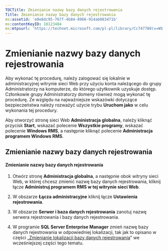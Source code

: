 ```yaml
---
TOCTitle: Zmienianie nazwy bazy danych rejestrowania
Title: Zmienianie nazwy bazy danych rejestrowania
ms:assetid: 'e0e8dc95-767f-4b84-8966-914ab083471b'
ms:contentKeyID: 18123484
ms:mtpsurl: 'https://technet.microsoft.com/pl-pl/library/Cc747780(v=WS.10)'
---
```


Zmienianie nazwy bazy danych rejestrowania
==========================================

Aby wykonać tę procedurę, należy zalogować się lokalnie w administracyjnej witrynie sieci Web przy użyciu konta należącego do grupy Administratorzy na komputerze, do którego użytkownik uzyskuje dostęp. Członkowie grupy Administratorzy domeny również mogą wykonać tę procedurę. Ze względu na najważniejsze wskazówki dotyczące bezpieczeństwa należy rozważyć użycie trybu **Uruchom jako** w celu wykonania tej procedury.

Aby otworzyć stronę sieci Web **Administracja globalna**, należy kliknąć przycisk **Start**, wskazać polecenie **Wszystkie programy**, wskazać polecenie **Windows RMS**, a następnie kliknąć polecenie **Administracja programem Windows RMS**.

Zmienianie nazwy bazy danych rejestrowania
------------------------------------------

#### Zmienianie nazwy bazy danych rejestrowania

1.  Otwórz stronę **Administracja globalna**, a następnie obok witryny sieci Web, w której chcesz zmienić nazwę bazy danych rejestrowania, kliknij łącze **Administruj programem RMS w tej witrynie sieci Web**.

2.  W obszarze **Łącza administracyjne** kliknij łącze **Ustawienia rejestrowania**.

3.  W obszarze **Serwer i baza danych rejestrowania** zanotuj nazwę serwera rejestrowania i bazy danych rejestrowania.

4.  W programie **SQL Server Enterprise Manager** zmień nazwę bazy danych rejestrowania w odpowiedniej lokalizacji, tak jak to opisano w części „[Zmienianie lokalizacji bazy danych rejestrowania](https://technet.microsoft.com/34ea8045-dc94-422e-9601-29927cfc1534)” we wcześniejszej części tego tematu.
